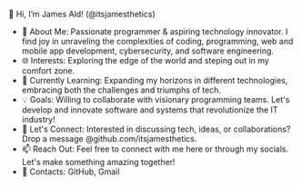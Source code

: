 👋 Hi, I’m James Ald! (@itsjamesthetics)

  - 🚀 About Me: Passionate programmer & aspiring technology innovator. I find joy in unraveling the complexities of coding, programming, web and mobile app development, cybersecurity, and software engineering.
  - 🌐 Interests: Exploring the edge of the world and steping out in my comfort zone.
  - 🌟 Currently Learning: Expanding my horizons in different technologies, embracing both the challenges and triumphs of tech.
  - 💡 Goals: Willing to collaborate with visionary programming teams. Let's develop and innovate software and systems that revolutionize the IT industry!
  - 🤝 Let's Connect: Interested in discussing tech, ideas, or collaborations? Drop a message @github.com/itsjamesthetics.
  - 📫 Reach Out: Feel free to connect with me here or through my socials. Let's make something amazing together!
  - 🔗 Contacts: GitHub, Gmail

<!--- itsjamesthetics/itsjamesthetics is a ✨ special ✨ repository because its `README.md` (this file) appears on your GitHub profile. You can click the Preview link to take a look at your changes. --->
